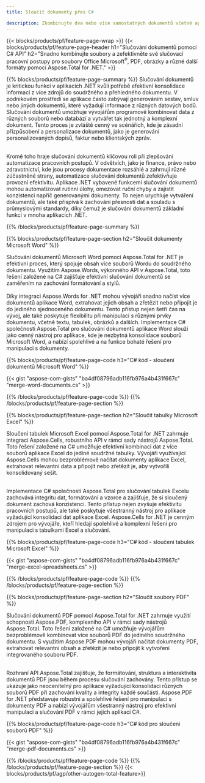 ```yaml
---
title: Sloučit dokumenty přes C# 

description: Zkombinujte dva nebo více samostatných dokumentů včetně aplikací Microsoft Word, Excel, PowerPoint, PDF a Obrázky prostřednictvím aplikace C#. Otestujte výsledky sloučení online prostřednictvím aplikace.
---
```


{{< blocks/products/pf/feature-page-wrap >}}
{{< blocks/products/pf/feature-page-header h1="Slučování dokumentů pomocí C# API" h2="Snadno kombinujte soubory a zefektivněte své slučovací pracovní postupy pro soubory Office Microsoft<sup>&reg;</sup>, PDF, obrázky a různé další formáty pomocí Aspose.Total for .NET." >}}

{{% blocks/products/pf/feature-page-summary %}}
Slučování dokumentů je kritickou funkcí v aplikacích .NET kvůli potřebě efektivní konsolidace informací z více zdrojů do soudržného a přehledného dokumentu. V podnikovém prostředí se aplikace často zabývají generováním sestav, smluv nebo jiných dokumentů, které vyžadují informace z různých datových bodů. Slučování dokumentů umožňuje vývojářům programově kombinovat data z různých souborů nebo databází a vytvářet tak jednotný a komplexní dokument. Tento proces je zvláště cenný ve scénářích, kde je zásadní přizpůsobení a personalizace dokumentů, jako je generování personalizovaných dopisů, faktur nebo klientských zpráv.<br /><br />

Kromě toho hraje slučování dokumentů klíčovou roli při zlepšování automatizace pracovních postupů. V odvětvích, jako je finance, právo nebo zdravotnictví, kde jsou procesy dokumentace rozsáhlé a zahrnují různé zúčastněné strany, automatizace slučování dokumentů zefektivňuje provozní efektivitu. Aplikace .NET vybavené funkcemi slučování dokumentů mohou automatizovat rutinní úlohy, omezovat ruční chyby a zajistit konzistenci napříč generovanými dokumenty. To nejen urychluje vytváření dokumentů, ale také přispívá k zachování přesnosti dat a souladu s průmyslovými standardy, díky čemuž je slučování dokumentů základní funkcí v mnoha aplikacích .NET.

{{% /blocks/products/pf/feature-page-summary  %}}

{{% blocks/products/pf/feature-page-section  h2="Sloučit dokumenty Microsoft Word" %}}

Slučování dokumentů Microsoft Word pomocí Aspose.Total for .NET je efektivní proces, který spojuje obsah více souborů Wordu do soudržného dokumentu. Využitím Aspose.Words, výkonného API v Aspose.Total, toto řešení založené na C# zajišťuje efektivní slučování dokumentů se zaměřením na zachování formátování a stylů. 
<br /><br />
Díky integraci Aspose.Words for .NET mohou vývojáři snadno načíst více dokumentů aplikace Word, extrahovat jejich obsah a zřetězit nebo připojit je do jediného sjednoceného dokumentu. Tento přístup nejen šetří čas na vývoj, ale také poskytuje flexibilitu při manipulaci s různými prvky dokumentu, včetně textu, tabulek, obrázků a dalších. Implementace C# společnosti Aspose.Total pro slučování dokumentů aplikace Word slouží jako cenný nástroj pro aplikace, kde je nezbytná konsolidace souborů Microsoft Word, a nabízí spolehlivé a na funkce bohaté řešení pro manipulaci s dokumenty.


{{% blocks/products/pf/feature-page-code h3="C# kód - sloučení dokumentů Microsoft Word" %}}

{{< gist "aspose-com-gists" "ba4df08796adb116fb976a4b431f667c" "merge-word-documents.cs" >}}

{{% /blocks/products/pf/feature-page-code  %}}
{{% /blocks/products/pf/feature-page-section %}}

{{% blocks/products/pf/feature-page-section  h2="Sloučit tabulky Microsoft Excel" %}}

Sloučení tabulek Microsoft Excel pomocí Aspose.Total for .NET zahrnuje integraci Aspose.Cells, robustního API v rámci sady nástrojů Aspose.Total. Toto řešení založené na C# umožňuje efektivní kombinaci dat z více souborů aplikace Excel do jediné soudržné tabulky. Vývojáři využívající Aspose.Cells mohou bezproblémově načítat dokumenty aplikace Excel, extrahovat relevantní data a připojit nebo zřetězit je, aby vytvořili konsolidovaný sešit. <br /> <br />

Implementace C# společnosti Aspose.Total pro slučování tabulek Excelu zachovává integritu dat, formátování a vzorce a zajišťuje, že si sloučený dokument zachová konzistenci. Tento přístup nejen zvyšuje efektivitu pracovních postupů, ale také poskytuje všestranný nástroj pro aplikace vyžadující konsolidaci dat aplikace Excel. Aspose.Cells for .NET je cenným zdrojem pro vývojáře, kteří hledají spolehlivé a komplexní řešení pro manipulaci s tabulkami Excel a slučování.


{{% blocks/products/pf/feature-page-code h3="C# kód - sloučení tabulek Microsoft Excel" %}}

{{< gist "aspose-com-gists" "ba4df08796adb116fb976a4b431f667c" "merge-excel-spreadsheets.cs" >}}

{{% /blocks/products/pf/feature-page-code  %}}
{{% /blocks/products/pf/feature-page-section %}}


{{% blocks/products/pf/feature-page-section  h2="Sloučit soubory PDF" %}}

Slučování dokumentů PDF pomocí Aspose.Total for .NET zahrnuje využití schopností Aspose.PDF, komplexního API v rámci sady nástrojů Aspose.Total. Toto řešení založené na C# umožňuje vývojářům bezproblémově kombinovat více souborů PDF do jediného soudržného dokumentu. S využitím Aspose.PDF mohou vývojáři načítat dokumenty PDF, extrahovat relevantní obsah a zřetězit je nebo připojit k vytvoření integrovaného souboru PDF. <br /><br />

Rozhraní API Aspose.Total zajišťuje, že formátování, struktura a interaktivita dokumentů PDF jsou během procesu slučování zachovány. Tento přístup se ukazuje jako neocenitelný pro aplikace vyžadující konsolidaci různých souborů PDF při zachování kvality a integrity každé součásti. Aspose.PDF for .NET představuje robustní a spolehlivé řešení pro manipulaci s dokumenty PDF a nabízí vývojářům všestranný nástroj pro efektivní manipulaci a slučování PDF v rámci jejich aplikací C#. 

{{% blocks/products/pf/feature-page-code h3="C# kód pro sloučení souborů PDF" %}}

{{< gist "aspose-com-gists" "ba4df08796adb116fb976a4b431f667c" "merge-pdf-documents.cs" >}}

{{% /blocks/products/pf/feature-page-code  %}}
{{% /blocks/products/pf/feature-page-section %}}
{{< blocks/products/pf/agp/other-autogen-total-feature>}}